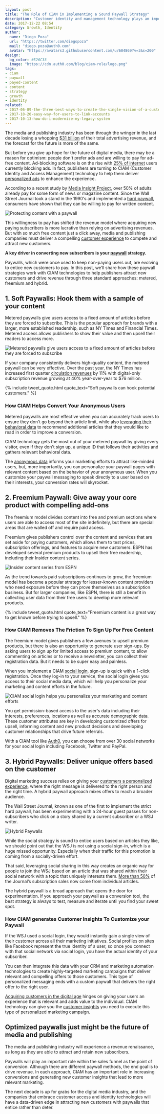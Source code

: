```yaml
---
layout: post
title: "The Role of CIAM in Implementing a Sound Paywall Strategy"
description: "Customer identity and management technology plays an important role with media and publishing companies as they optimize their paywalls to convert more subscribers."
date: 2017-12-22 08:54
category: Growth, Identity
author:
  name: "Diego Poza"
  url: "https://twitter.com/diegopoza"
  mail: "diego.poza@auth0.com"
  avatar: "https://avatars3.githubusercontent.com/u/604869?v=3&s=200"
design:
  bg_color: #526C33
  image: "https://cdn.auth0.com/blog/ciam-role/logo.png"
tags:
- ciam
- paywall
- payed-content
- content
- strategy
- growth
- identity
related:
- 2017-06-09-the-three-best-ways-to-create-the-single-vision-of-a-customer
- 2017-10-20-easy-way-for-users-to-link-accounts
- 2017-10-13-how-do-i-modernize-my-legacy-system
---
```


The media and publishing industry has been through the wringer in the last decade losing a whopping [$31 billion](http://www.pewresearch.org/fact-tank/2017/06/01/circulation-and-revenue-fall-for-newspaper-industry/) of their total advertising revenue, and the forecast for the future is more of the same.

But before you give up hope for the future of digital media, there may be a reason for optimism: people don't prefer ads and are willing to pay for ad-free content. Ad-blocking software is on the rise with [25% of internet](https://www.emarketer.com/Article/US-Ad-Blocking-Jump-by-Double-Digits-This-Year/1014111) users currently blocking ads. In fact, publishers are turning to CIAM (Customer Identity and Access Management) technology to help them deliver [personalized ads](https://auth0.com/learn/media/) to enhance the experience.

According to a recent study by [Media Insight Project](http://fortune.com/2017/05/02/paying-for-the-news/), over 50% of adults already pay for some form of news or magazine content. Since the Wall Street Journal took a stand in the 1990's and implemented a [hard paywall](https://en.wikipedia.org/wiki/Paywall), consumers have shown that they can be willing to pay for written content.

![Protecting content with a paywall](https://cdn.auth0.com/blog/ciam-role/paywall.jpg)

This willingness to pay has shifted the revenue model where acquiring new paying subscribers is more lucrative than relying on advertising revenues. But with so much free content just a click away, media and publishing companies must deliver a compelling [customer experience](https://www.zendesk.com/resources/why-companies-should-invest-in-the-customer-experience/) to compete and attract new customers.

**A key driver in converting new subscribers is your [paywall](https://en.wikipedia.org/wiki/Paywall) strategy.**

Paywalls, which were once used to keep non-paying users out, are evolving to entice new customers to pay. In this post, we’ll share how these paywall strategies work with CIAM technologies to help publishers attract new customers and drive revenue through three standard approaches: metered, freemium and hybrid.

## **1. Soft Paywalls: Hook them with a sample of your content**

Metered paywalls give users access to a fixed amount of articles before they are forced to subscribe. This is the popular approach for brands with a larger, more established readership, such as NY Times and Financial Times. Metered access allows publishers to show their value and then upsell their readers to access more.

![Metered paywalls give users access to a fixed amount of articles before they are forced to subscribe](https://cdn.auth0.com/blog/ciam-role/metered-content.png)

If your company consistently delivers high-quality content, the metered paywall can be very effective. Over the past year, the NY Times has increased first quarter [circulation revenues](https://www.forbes.com/sites/greatspeculations/2017/05/04/new-york-times-digital-subscriptions-continue-to-drive-growth/#714b6047295c) by 11% with digital-only subscription revenue growing at 40% year-over-year to $76 million.

{% include tweet_quote.html quote_text="Soft paywalls can hook potential customers." %}

### How CIAM Helps Convert Your Anonymous Users

Metered paywalls are most effective when you can accurately track users to ensure they don't go beyond their article limit, while also [leveraging their behavioral data](https://amplitude.com/blog/2016/09/21/interpret-emotion-intent-through-behavioral-analytics/) to recommend additional articles that they would like to read in order to improve a conversion.

CIAM technology gets the most out of your metered paywall by giving every visitor, even if they don't sign up,  a unique ID that follows their activities and gathers relevant behavioral data.

The [anonymous data](https://github.com/auth0-samples/auth0-anonymous-tracker) informs your marketing efforts to attract like-minded users, but, more importantly, you can personalize your paywall pages with relevant content based on the behavior of your anonymous user. When you customize your paywall messaging to speak directly to a user based on their interests, your conversion rates will skyrocket.

## **2. Freemium Paywall: Give away your core product with compelling add-ons**

The freemium model divides content into free and premium sections where users are able to access most of the site indefinitely, but there are special areas that are walled off and require paid access.

Freemium gives publishers control over the content and services that are set aside for paying customers, which allows them to test prices, subscription offerings, and features to acquire new customers. ESPN has developed several premium products to upsell their free readership, including their Insider content series.

![Insider content series from ESPN](https://cdn.auth0.com/blog/ciam-role/insider-content.png)

As the trend towards paid subscriptions continues to grow, the freemium model has become a popular strategy for lesser-known content providers who need exposure before they can prove themselves as a subscription business. But for larger companies, like ESPN, there is still a benefit in collecting user data from their free users to develop more relevant products.

{% include tweet_quote.html quote_text="Freemium content is a great way to get known before trying to upsell." %}

### How CIAM Removes The Friction To Sign Up For Free Content

The freemium model gives publishers a few avenues to upsell premium products, but there is also an opportunity to generate user sign-ups. By asking users to sign up for limited access to premium content, to allow commenting on articles or to receive a newsletter, you can collect their registration data. But it needs to be super easy and painless.

When you implement a CIAM [social login](https://auth0.com/learn/social-login/), sign-up is quick with a 1-click registration. Once they log-in to your service, the social login gives you access to their social media data, which will help you personalize your marketing and content efforts in the future.

![CIAM social login helps you personalize your marketing and content efforts](https://cdn.auth0.com/blog/ciam-role/social-login.png)

You get permission-based access to the user's data including their interests, preferences, locations as well as accurate demographic data. These customer attributes are key in developing customized offers for upsell, informing content and new product decisions and developing customer relationships that drive future referrals.

With a CIAM tool like [Auth0](https://auth0.com/learn/social-login/), you can choose from over 30 social networks for your social login including Facebook, Twitter and PayPal.

## **3. Hybrid Paywalls: Deliver unique offers based on the customer**

Digital marketing success relies on giving your [customers a personalized experience](https://www.fullstory.com/resources/marketers-customer-experience-guide/measuring-customer-experience/), where the right message is delivered to the right person and the right time. A hybrid paywall approach mixes offers to reach a broader audience.

The Wall Street Journal, known as one of the first to implement the strict hard paywall, has been experimenting with a 24-hour guest passes for non-subscribers who click on a story shared by a current subscriber or a WSJ writer.

![Hybrid Paywalls](https://cdn.auth0.com/blog/ciam-role/hybrid-paywall.jpg)

While the social strategy is sound to entice users based on articles they like, we should point out that the WSJ is not using a social sign-in, which is a huge missed opportunity. Especially when their traffic for this promotion is coming from a socially-driven effort.

That said, leveraging social sharing in this way creates an organic way for people to join the WSJ based on an article that was shared within their social network with a topic that uniquely interests them. [More than 50%](http://www.niemanlab.org/2016/12/the-wall-street-journal-is-confident-a-loosened-paywall-will-draw-the-paying-readers-it-needs-to-survive/) of the Journal’s subscription sales now come from individual articles.

The hybrid paywall is a broad approach that opens the door for experimentation. If you approach your paywall as a conversion tool, the best strategy is always to test, measure and iterate until you find your sweet spot.

### How CIAM generates Customer Insights To Customize your Paywall

If the WSJ used a social login, they would instantly gain a single view of their customer across all their marketing initiatives. Social profiles on sites like Facebook represent the true identity of a user, so once you connect with that social network via social login, you have the actual identity of your subscriber.

You can then integrate this data with your CRM and marketing automation technologies to create highly-targeted marketing campaigns that deliver relevant and compelling offers to those customers. This type of personalized messaging ends with a custom paywall that delivers the right offer to the right user.

[Acquiring customers in the digital age](https://www.interana.com/blog/how-leading-companies-are-tackling-the-challenges-of-digital-transformation/) hinges on giving your users an experience that is relevant and adds value to the individual. CIAM technology can give you the [customer insights](https://auth0.com/blog/customer-data-is-king-four-ways-to-know-your-customers-better/) you need to execute this type of personalized marketing campaign.

## Optimized paywalls just might be the future of media and publishing

The media and publishing industry will experience a revenue renaissance, as long as they are able to attract and retain new subscribers.

Paywalls will play an important role within the sales funnel as the point of conversion. Although there are different paywall methods, the end goal is to drive revenue. In each approach, CIAM has an important role in increasing conversions and generating new customer insights that lead to more relevant marketing.

The next decade is up for grabs for the digital media industry, and the companies that embrace customer access and identity technologies will have a data-driven edge in attracting new customers with paywalls that entice rather than deter.  
